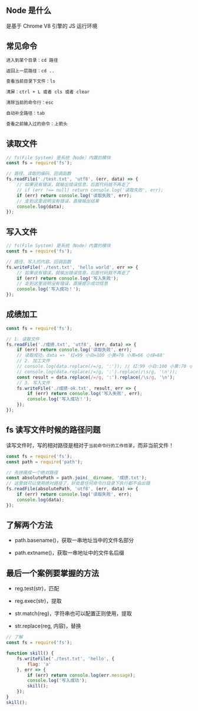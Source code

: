 ## Node 是什么

是基于 Chrome V8 引擎的 JS 运行环境

## 常见命令

```bash
进入到某个目录：cd 路径

返回上一层路径：cd ..

查看当前目录下文件：ls

清屏：ctrl + L 或者 cls 或者 clear

清除当前的命令行：esc

自动补全路径：tab

查看之前输入过的命令：上箭头
```

## 读取文件

```javascript
// fs(File System) 是系统（Node）内置的模块
const fs = require('fs');

// 路径、读取的编码、回调函数
fs.readFile('./test.txt', 'utf8', (err, data) => {
    // 如果说有错误，就输出错误信息，后面代码就不再走了
    // if (err !== null) return console.log('读取失败', err);
    if (err) return console.log('读取失败', err);
    // 走到这里说明没有错误，直接输出结果
    console.log(data);
});
```

## 写入文件

```javascript
// fs(File System) 是系统（Node）内置的模块
const fs = require('fs');

// 路径、写入的内容、回调函数
fs.writeFile('./test.txt', 'hello world', err => {
    // 如果说有错误，就输出错误信息，后面代码就不再走了
    if (err) return console.log('写入失败');
    // 走到这里说明没有错误，直接提示成功信息
    console.log('写入成功！');
});
```

## 成绩加工

```javascript
const fs = require('fs');

// 1. 读取文件
fs.readFile('./成绩.txt', 'utf8', (err, data) => {
    if (err) return console.log('读取失败', err);
    // 读取成功，data => '红=99 小白=100 小黄=70 小黑=66 小绿=88'
    // 2. 加工文件
    // console.log(data.replace(/=/g, ':')); // 红:99 小白:100 小黄:70 小黑:66 小绿:88
    // console.log(data.replace(/=/g, ':').replace(/\s/g, '\n'));
    const result = data.replace(/=/g, ':').replace(/\s/g, '\n');
    // 3. 写入文件
    fs.writeFile('./成绩-ok.txt', result, err => {
        if (err) return console.log('写入失败', err);
        console.log('写入成功！');
    });
});
```

## fs 读写文件时候的路径问题

读写文件时，写的相对路径是相对于`当前命令行的工作目录`，而非当前文件！

```javascript
const fs = require('fs');
const path = require('path');

// 先拼接成一个绝对路径
const absolutePath = path.join(__dirname, '成绩.txt');
// 这里就可以使用绝对路径了，好处是任何命令行目录下执行都不会出错
fs.readFile(absolutePath, 'utf8', (err, data) => {
    if (err) return console.log('读取失败', err);
    console.log(data);
});
```

## 了解两个方法

- path.basename()，获取一串地址当中的文件名部分

- path.extname()，获取一串地址中的文件名后缀

## 最后一个案例要掌握的方法

- reg.test(str)，匹配

- reg.exec(str)，提取

- str.match(reg)，字符串也可以配置正则使用，提取

- str.replace(reg, 内容)，替换

```javascript
// 了解
const fs = require('fs');

function skill() {
    fs.writeFile('./test.txt', 'hello', {
        flag: 'a'
    }, err => {
        if (err) return console.log(err.message);
        console.log('写入成功');
        skill();
    });
}
skill();
```